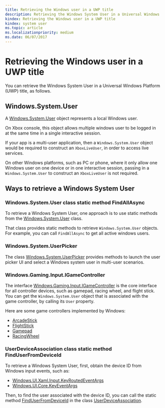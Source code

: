 ```yaml
---
title: Retrieving the Windows user in a UWP title
description: Retrieving the Windows System User in a Universal Windows Platform (UWP) game.
kindex: Retrieving the Windows user in a UWP title
kindex: system user
ms.topic: article
ms.localizationpriority: medium
ms.date: 06/07/2017
---
```


# Retrieving the Windows user in a UWP title

You can retrieve the Windows System User in a Universal Windows Platform (UWP) title, as follows.


## Windows.System.User

A [Windows.System.User](https://docs.microsoft.com/uwp/api/windows.system.user) object represents a local Windows user.

On Xbox console, this object allows multiple windows user to be logged in at the same time in a single interactive session.

If your app is a multi-user application, then a `Windows.System.User` object would be required to construct an `XboxLiveUser`, in order to access live services.

On other Windows platforms, such as PC or phone, where it only allow one Windows user on one device or in one interactive session, passing in a `Windows.System.User` to construct an `XboxLiveUser` is not required.


## Ways to retrieve a Windows System User


### Windows.System.User class static method FindAllAsync

To retrieve a Windows System User, one approach is to use static methods from the [Windows.System.User](https://docs.microsoft.com/uwp/api/windows.system.user) class.

That class provides static methods to retrieve `Windows.System.User` objects.
For example, you can call `FindAllAsync` to get all active windows users.


### Windows.System.UserPicker

The class [Windows.System.UserPicker](https://docs.microsoft.com/uwp/api/windows.system.userpicker) provides methods to launch the user picker UI and select a Windows system user in multi-user scenarios.


### Windows.Gaming.Input.IGameController

The interface [Windows.Gaming.Input.IGameController](https://docs.microsoft.com/uwp/api/windows.gaming.input.igamecontroller) is the core interface for all controller devices, such as gamepad, racing wheel, and flight stick.
You can get the `Windows.System.User` object that is associated with the game controller, by calling its `User` property.

Here are some game controllers implemented by Windows:
* [ArcadeStick](https://docs.microsoft.com/uwp/api/windows.gaming.input.arcadestick)
* [FlightStick](https://docs.microsoft.com/uwp/api/windows.gaming.input.flightstick)
* [Gamepad](https://docs.microsoft.com/uwp/api/windows.gaming.input.gamepad)
* [RacingWheel](https://docs.microsoft.com/uwp/api/windows.gaming.input.racingwheel)


### UserDeviceAssociation class static method FindUserFromDeviceId

To retrieve a Windows System User, first, obtain the device ID from Windows input events, such as:
* [Windows.​UI.​Xaml.​Input.KeyRoutedEventArgs](https://docs.microsoft.com/uwp/api/Windows.UI.Xaml.Input.KeyRoutedEventArgs)
* [Windows.​UI.​Core.KeyEventArgs](https://docs.microsoft.com/uwp/api/windows.ui.core.keyeventargs)

Then, to find the user associated with the device ID, you can call the static method
[FindUserFromDeviceId](https://docs.microsoft.com/uwp/api/windows.system.userdeviceassociation.finduserfromdeviceid)
in the class
[UserDeviceAssociation](https://docs.microsoft.com/uwp/api/windows.system.userdeviceassociation).
